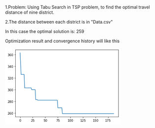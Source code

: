 1.Problem: Using Tabu Search in TSP problem, to find the optimal travel distance of nine district.

2.The distance between each district is in "Data.csv"

In this case the optimal solution is: 259 

Optimization result and convergence history will like this

![image](https://github.com/yukai9515/Data-Analysis/blob/main/Algorithm/Tabu_Search/Tabu_Search.png)
